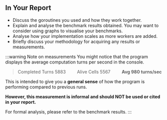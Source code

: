 <!--@include: index.md-->
#

## In Your Report

- Discuss the goroutines you used and how they work together.
- Explain and analyse the benchmark results obtained. You may want to consider using graphs to visualise your benchmarks.
- Analyse how your implementation scales as more workers are added.
- Briefly discuss your methodology for acquiring any results or measurements.

:::warning Note on measurements
You might notice that the program displays the average computation turns per second in the console.

> Completed Turns 5883 &emsp;&emsp; Alive Cells 5567 &emsp;&emsp; **Avg  980 turns/sec**

This is intended to give you a **general sense** of how the program is performing compared to previous runs.

**However, this measurement is informal and should NOT be used or cited in your report.**

For formal analysis, please refer to the benchmark results.
:::
